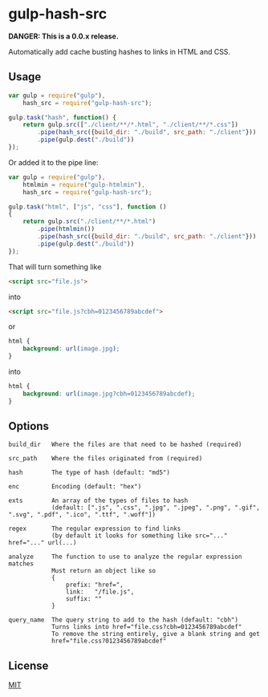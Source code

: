 # gulp-hash-src

<strong>DANGER: This is a 0.0.x release.</strong>

Automatically add cache busting hashes to links in HTML and CSS.

## Usage

```js
var gulp = require("gulp"),
    hash_src = require("gulp-hash-src");

gulp.task("hash", function() {
    return gulp.src(["./client/**/*.html", "./client/**/*.css"])
        .pipe(hash_src({build_dir: "./build", src_path: "./client"}))
        .pipe(gulp.dest("./build"))
});
```
Or added it to the pipe line:
```js
var gulp = require("gulp"),
    htmlmin = require("gulp-htmlmin"),
    hash_src = require("gulp-hash-src");

gulp.task("html", ["js", "css"], function ()
{
    return gulp.src("./client/**/*.html")
        .pipe(htmlmin())
        .pipe(hash_src({build_dir: "./build", src_path: "./client"}))
        .pipe(gulp.dest("./build"))
});
```

That will turn something like
```html
<script src="file.js">
```
into
```html
<script src="file.js?cbh=0123456789abcdef">
```
or
```css
html {
    background: url(image.jpg);
}
```
into
```css
html {
    background: url(image.jpg?cbh=0123456789abcdef);
}
```

## Options

```
build_dir   Where the files are that need to be hashed (required)

src_path    Where the files originated from (required)

hash        The type of hash (default: "md5")

enc         Encoding (default: "hex")

exts        An array of the types of files to hash
            (default: [".js", ".css", ".jpg", ".jpeg", ".png", ".gif", ".svg", ".pdf", ".ico", ".ttf", ".woff"])

regex       The regular expression to find links
            (by default it looks for something like src="..." href="..." url(...)

analyze     The function to use to analyze the regular expression matches
            Must return an object like so
            {
                prefix: "href=",
                link:   "/file.js",
                suffix: ""
            }

query_name  The query string to add to the hash (default: "cbh")
            Turns links into href="file.css?cbh=0123456789abcdef"
            To remove the string entirely, give a blank string and get
            href="file.css?0123456789abcdef"
```

## License
<a href="http://nate.mit-license.org">MIT</a>
